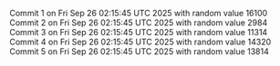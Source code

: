 Commit 1 on Fri Sep 26 02:15:45 UTC 2025 with random value 16100
Commit 2 on Fri Sep 26 02:15:45 UTC 2025 with random value 2984
Commit 3 on Fri Sep 26 02:15:45 UTC 2025 with random value 11314
Commit 4 on Fri Sep 26 02:15:45 UTC 2025 with random value 14320
Commit 5 on Fri Sep 26 02:15:45 UTC 2025 with random value 13814
